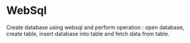 # WebSql
Create database using websql and perform operation : open database, create table, insert database into table and fetch data from table.
